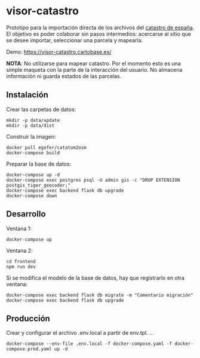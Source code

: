 # visor-catastro

Prototipo para la importación directa de los archivos del [catastro de españa](https://www1.sedecatastro.gob.es/). El objetivo es poder colaborar sin pasos intermedios: acercarse al sitio que se desee importar, seleccionar una parcela y mapearla.

Demo: https://visor-catastro.cartobase.es/

**NOTA**: No utilizarse para mapear catastro. Por el momento esto es una simple maqueta con la parte de la interacción del usuario. No almacena información ni guarda estados de las parcelas.

## Instalación

Crear las carpetas de datos:

    mkdir -p data/update
    mkdir -p data/dist

Construir la imagen:

    docker pull egofer/catatom2osm
    docker-compose build

Preparar la base de datos:

    docker-compose up -d
    docker-compose exec postgres psql -U admin gis -c "DROP EXTENSION postgis_tiger_geocoder;"
    docker-compose exec backend flask db upgrade
    docker-compose down

## Desarrollo

Ventana 1:

    docker-compose up

Ventana 2:

    cd frontend
    npm run dev

Si se modifica el modelo de la base de datos, hay que registrarlo en otra ventana:

    docker-compose exec backend flask db migrate -m "Comentario migración"
    docker-compose exec backend flask db upgrade

## Producción

Crear y configurar el archivo .env.local a partir de env.tpl.
...

    docker-compose --env-file .env.local -f docker-compose.yaml -f docker-compose.prod.yaml up -d
